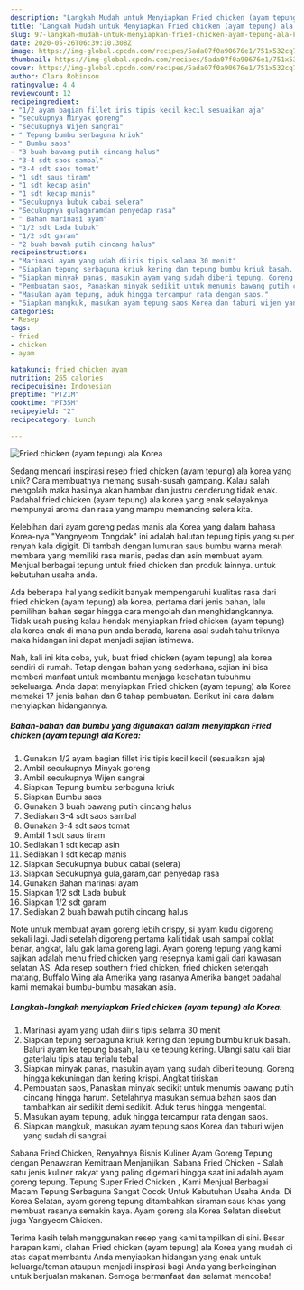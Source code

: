 ```yaml
---
description: "Langkah Mudah untuk Menyiapkan Fried chicken (ayam tepung) ala Korea Anti Gagal"
title: "Langkah Mudah untuk Menyiapkan Fried chicken (ayam tepung) ala Korea Anti Gagal"
slug: 97-langkah-mudah-untuk-menyiapkan-fried-chicken-ayam-tepung-ala-korea-anti-gagal
date: 2020-05-26T06:39:10.308Z
image: https://img-global.cpcdn.com/recipes/5ada07f0a90676e1/751x532cq70/fried-chicken-ayam-tepung-ala-korea-foto-resep-utama.jpg
thumbnail: https://img-global.cpcdn.com/recipes/5ada07f0a90676e1/751x532cq70/fried-chicken-ayam-tepung-ala-korea-foto-resep-utama.jpg
cover: https://img-global.cpcdn.com/recipes/5ada07f0a90676e1/751x532cq70/fried-chicken-ayam-tepung-ala-korea-foto-resep-utama.jpg
author: Clara Robinson
ratingvalue: 4.4
reviewcount: 12
recipeingredient:
- "1/2 ayam bagian fillet iris tipis kecil kecil sesuaikan aja"
- "secukupnya Minyak goreng"
- "secukupnya Wijen sangrai"
- " Tepung bumbu serbaguna kriuk"
- " Bumbu saos"
- "3 buah bawang putih cincang halus"
- "3-4 sdt saos sambal"
- "3-4 sdt saos tomat"
- "1 sdt saus tiram"
- "1 sdt kecap asin"
- "1 sdt kecap manis"
- "Secukupnya bubuk cabai selera"
- "Secukupnya gulagaramdan penyedap rasa"
- " Bahan marinasi ayam"
- "1/2 sdt Lada bubuk"
- "1/2 sdt garam"
- "2 buah bawah putih cincang halus"
recipeinstructions:
- "Marinasi ayam yang udah diiris tipis selama 30 menit"
- "Siapkan tepung serbaguna kriuk kering dan tepung bumbu kriuk basah. Baluri ayam ke tepung basah, lalu ke tepung kering. Ulangi satu kali biar gaterlalu tipis atau terlalu tebal"
- "Siapkan minyak panas, masukin ayam yang sudah diberi tepung. Goreng hingga kekuningan dan kering krispi. Angkat tiriskan"
- "Pembuatan saos, Panaskan minyak sedikit untuk menumis bawang putih cincang hingga harum. Setelahnya masukan semua bahan saos dan tambahkan air sedikit demi sedikit. Aduk terus hingga mengental."
- "Masukan ayam tepung, aduk hingga tercampur rata dengan saos."
- "Siapkan mangkuk, masukan ayam tepung saos Korea dan taburi wijen yang sudah di sangrai."
categories:
- Resep
tags:
- fried
- chicken
- ayam

katakunci: fried chicken ayam 
nutrition: 265 calories
recipecuisine: Indonesian
preptime: "PT21M"
cooktime: "PT35M"
recipeyield: "2"
recipecategory: Lunch

---
```



![Fried chicken (ayam tepung) ala Korea](https://img-global.cpcdn.com/recipes/5ada07f0a90676e1/751x532cq70/fried-chicken-ayam-tepung-ala-korea-foto-resep-utama.jpg)

Sedang mencari inspirasi resep fried chicken (ayam tepung) ala korea yang unik? Cara membuatnya memang susah-susah gampang. Kalau salah mengolah maka hasilnya akan hambar dan justru cenderung tidak enak. Padahal fried chicken (ayam tepung) ala korea yang enak selayaknya mempunyai aroma dan rasa yang mampu memancing selera kita.

Kelebihan dari ayam goreng pedas manis ala Korea yang dalam bahasa Korea-nya &#34;Yangnyeom Tongdak&#34; ini adalah balutan tepung tipis yang super renyah kala digigit. Di tambah dengan lumuran saus bumbu warna merah membara yang memiliki rasa manis, pedas dan asin membuat ayam. Menjual berbagai tepung untuk fried chicken dan produk lainnya. untuk kebutuhan usaha anda.

Ada beberapa hal yang sedikit banyak mempengaruhi kualitas rasa dari fried chicken (ayam tepung) ala korea, pertama dari jenis bahan, lalu pemilihan bahan segar hingga cara mengolah dan menghidangkannya. Tidak usah pusing kalau hendak menyiapkan fried chicken (ayam tepung) ala korea enak di mana pun anda berada, karena asal sudah tahu triknya maka hidangan ini dapat menjadi sajian istimewa.


Nah, kali ini kita coba, yuk, buat fried chicken (ayam tepung) ala korea sendiri di rumah. Tetap dengan bahan yang sederhana, sajian ini bisa memberi manfaat untuk membantu menjaga kesehatan tubuhmu sekeluarga. Anda dapat menyiapkan Fried chicken (ayam tepung) ala Korea memakai 17 jenis bahan dan 6 tahap pembuatan. Berikut ini cara dalam menyiapkan hidangannya.

<!--inarticleads1-->

##### Bahan-bahan dan bumbu yang digunakan dalam menyiapkan Fried chicken (ayam tepung) ala Korea:

1. Gunakan 1/2 ayam bagian fillet iris tipis kecil kecil (sesuaikan aja)
1. Ambil secukupnya Minyak goreng
1. Ambil secukupnya Wijen sangrai
1. Siapkan  Tepung bumbu serbaguna kriuk
1. Siapkan  Bumbu saos
1. Gunakan 3 buah bawang putih cincang halus
1. Sediakan 3-4 sdt saos sambal
1. Gunakan 3-4 sdt saos tomat
1. Ambil 1 sdt saus tiram
1. Sediakan 1 sdt kecap asin
1. Sediakan 1 sdt kecap manis
1. Siapkan Secukupnya bubuk cabai (selera)
1. Siapkan Secukupnya gula,garam,dan penyedap rasa
1. Gunakan  Bahan marinasi ayam
1. Siapkan 1/2 sdt Lada bubuk
1. Siapkan 1/2 sdt garam
1. Sediakan 2 buah bawah putih cincang halus


Note untuk membuat ayam goreng lebih crispy, si ayam kudu digoreng sekali lagi. Jadi setelah digoreng pertama kali tidak usah sampai coklat benar, angkat, lalu gak lama goreng lagi. Ayam goreng tepung yang kami sajikan adalah menu fried chicken yang resepnya kami gali dari kawasan selatan AS. Ada resep southern fried chicken, fried chicken setengah matang, Buffalo Wing ala Amerika yang rasanya Amerika banget padahal kami memakai bumbu-bumbu masakan asia. 

<!--inarticleads2-->

##### Langkah-langkah menyiapkan Fried chicken (ayam tepung) ala Korea:

1. Marinasi ayam yang udah diiris tipis selama 30 menit
1. Siapkan tepung serbaguna kriuk kering dan tepung bumbu kriuk basah. Baluri ayam ke tepung basah, lalu ke tepung kering. Ulangi satu kali biar gaterlalu tipis atau terlalu tebal
1. Siapkan minyak panas, masukin ayam yang sudah diberi tepung. Goreng hingga kekuningan dan kering krispi. Angkat tiriskan
1. Pembuatan saos, Panaskan minyak sedikit untuk menumis bawang putih cincang hingga harum. Setelahnya masukan semua bahan saos dan tambahkan air sedikit demi sedikit. Aduk terus hingga mengental.
1. Masukan ayam tepung, aduk hingga tercampur rata dengan saos.
1. Siapkan mangkuk, masukan ayam tepung saos Korea dan taburi wijen yang sudah di sangrai.


Sabana Fried Chicken, Renyahnya Bisnis Kuliner Ayam Goreng Tepung dengan Penawaran Kemitraan Menjanjikan. Sabana Fried Chicken - Salah satu jenis kuliner rakyat yang paling digemari hingga saat ini adalah ayam goreng tepung. Tepung Super Fried Chicken , Kami Menjual Berbagai Macam Tepung Serbaguna Sangat Cocok Untuk Kebutuhan Usaha Anda. Di Korea Selatan, ayam goreng tepung ditambahkan siraman saus khas yang membuat rasanya semakin kaya. Ayam goreng ala Korea Selatan disebut juga Yangyeom Chicken. 

Terima kasih telah menggunakan resep yang kami tampilkan di sini. Besar harapan kami, olahan Fried chicken (ayam tepung) ala Korea yang mudah di atas dapat membantu Anda menyiapkan hidangan yang enak untuk keluarga/teman ataupun menjadi inspirasi bagi Anda yang berkeinginan untuk berjualan makanan. Semoga bermanfaat dan selamat mencoba!
